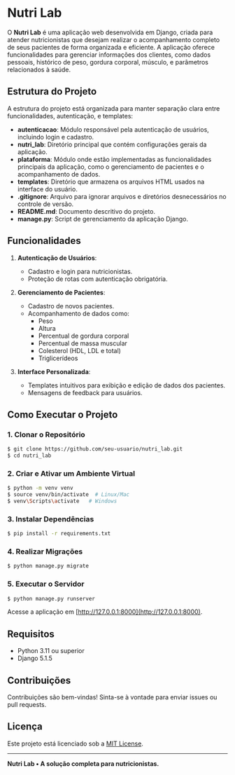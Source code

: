 # Nutri Lab

O **Nutri Lab** é uma aplicação web desenvolvida em Django, criada para atender nutricionistas que desejam realizar o acompanhamento completo de seus pacientes de forma organizada e eficiente. A aplicação oferece funcionalidades para gerenciar informações dos clientes, como dados pessoais, histórico de peso, gordura corporal, músculo, e parâmetros relacionados à saúde.

## Estrutura do Projeto
A estrutura do projeto está organizada para manter separação clara entre funcionalidades, autenticação, e templates:

- **autenticacao**: Módulo responsável pela autenticação de usuários, incluindo login e cadastro.
- **nutri_lab**: Diretório principal que contém configurações gerais da aplicação.
- **plataforma**: Módulo onde estão implementadas as funcionalidades principais da aplicação, como o gerenciamento de pacientes e o acompanhamento de dados.
- **templates**: Diretório que armazena os arquivos HTML usados na interface do usuário.
- **.gitignore**: Arquivo para ignorar arquivos e diretórios desnecessários no controle de versão.
- **README.md**: Documento descritivo do projeto.
- **manage.py**: Script de gerenciamento da aplicação Django.

## Funcionalidades

1. **Autenticação de Usuários**:
   - Cadastro e login para nutricionistas.
   - Proteção de rotas com autenticação obrigatória.

2. **Gerenciamento de Pacientes**:
   - Cadastro de novos pacientes.
   - Acompanhamento de dados como:
     - Peso
     - Altura
     - Percentual de gordura corporal
     - Percentual de massa muscular
     - Colesterol (HDL, LDL e total)
     - Triglicerídeos

3. **Interface Personalizada**:
   - Templates intuitivos para exibição e edição de dados dos pacientes.
   - Mensagens de feedback para usuários.

## Como Executar o Projeto

### 1. Clonar o Repositório
```bash
$ git clone https://github.com/seu-usuario/nutri_lab.git
$ cd nutri_lab
```

### 2. Criar e Ativar um Ambiente Virtual
```bash
$ python -m venv venv
$ source venv/bin/activate  # Linux/Mac
$ venv\Scripts\activate   # Windows
```

### 3. Instalar Dependências
```bash
$ pip install -r requirements.txt
```

### 4. Realizar Migrações
```bash
$ python manage.py migrate
```

### 5. Executar o Servidor
```bash
$ python manage.py runserver
```

Acesse a aplicação em [http://127.0.0.1:8000](http://127.0.0.1:8000).

## Requisitos
- Python 3.11 ou superior
- Django 5.1.5

## Contribuições
Contribuições são bem-vindas! Sinta-se à vontade para enviar issues ou pull requests.

## Licença
Este projeto está licenciado sob a [MIT License](LICENSE).

---
**Nutri Lab • A solução completa para nutricionistas.**


